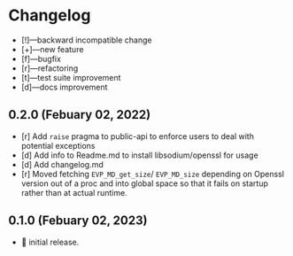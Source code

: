 # Changelog

-   [!]—backward incompatible change
-   [+]—new feature
-   [f]—bugfix
-   [r]—refactoring
-   [t]—test suite improvement
-   [d]—docs improvement


## 0.2.0 (Febuary 02, 2022)
- [r] Add `raise` pragma to public-api to enforce users to deal with potential exceptions
- [d] Add info to Readme.md to install libsodium/openssl for usage 
- [d] Add changelog.md
- [r] Moved fetching `EVP_MD_get_size`/ `EVP_MD_size` depending on Openssl version out of a proc and into global space so that it fails on startup rather than at actual runtime.

## 0.1.0 (Febuary 02, 2023)
-   🎉 initial release.